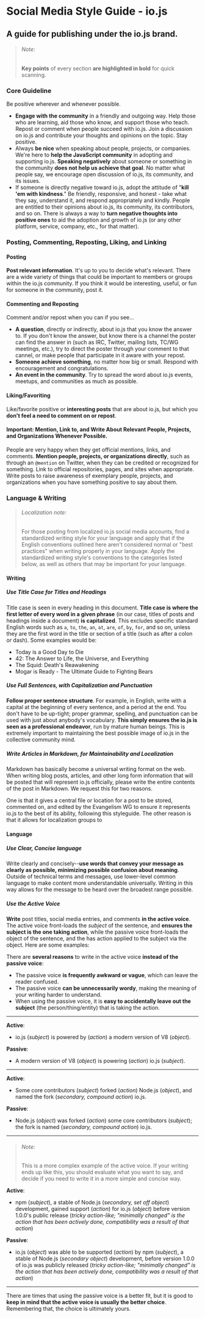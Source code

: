 # Social Media Style Guide - io.js
## A guide for publishing under the io.js brand.

> ###### Note:
> **Key points** of every section **are highlighted in bold** for quick scanning.

### Core Guideline
Be positive wherever and whenever possible.
  * **Engage with the community** in a friendly and outgoing way. Help those who are learning, aid those who know, and support those who teach. Repost or comment when people succeed with io.js. Join a discussion on io.js and contribute your thoughts and opinions on the topic. Stay positive.
  * Always **be nice** when speaking about people, projects, or companies. We're here to **help the JavaScript community** in adopting and supporting io.js. **Speaking negatively** about someone or something in the community **does not help us achieve that goal**. No matter what people say, we encourage open discussion of io.js, its community, and its issues.
  * If someone is directly negative toward io.js, adopt the attitude of "**kill 'em with kindness**." Be friendly, responsive, and honest - take what they say, understand it, and respond appropriately and kindly. People are entitled to their opinions about io.js, its community, its contributors, and so on. There is always a way to **turn negative thoughts into positive ones** to aid the adoption and growth of io.js (or any other platform, service, company, etc., for that matter).


### Posting, Commenting, Reposting, Liking, and Linking
#### Posting
**Post relevant information**. It's up to you to decide what's relevant. There are a wide variety of things that could be important to members or groups within the io.js community. If you think it would be interesting, useful, or fun for someone in the community, post it.

#### Commenting and Reposting
Comment and/or repost when you can if you see...
  * **A question**, directly or indirectly, about io.js that you know the answer to. If you don't know the answer, but know there is a channel the poster can find the answer in (such as IRC, Twitter, mailing lists, TC/WG meetings, etc.), try to direct the poster through your comment to that cannel, or make people that participate in it aware with your repost.
  * **Someone achieve something**, no matter how big or small. Respond with encouragement and congratulations.
  * **An event in the community**. Try to spread the word about io.js events, meetups, and communities as much as possible.

#### Liking/Favoriting
Like/favorite positive or **interesting posts** that are about io.js, but which you **don't feel a need to comment on or repost**.

#### Important: Mention, Link to, and Write About Relevant People, Projects, and Organizations Whenever Possible.
People are very happy when they get official mentions, links, and comments. **Mention people, projects, or organizations directly**, such as through an `@mention` on Twitter, when they can be credited or recognized for something. Link to official repositories, pages, and sites when appropriate. Write posts to raise awareness of exemplary people, projects, and organizations when you have something positive to say about them.


### Language & Writing

> ###### Localization note:
> For those posting from localized io.js social media accounts, find a standardized writing style for your language and apply that if the English conventions outlined here aren't considered normal or "best practices" when writing properly in your language. Apply the standardized writing style's conventions to the categories listed below, as well as others that may be important for your language.

#### Writing

##### Use Title Case for Titles and Headings
Title case is seen in every heading in this document. **Title case is where the first letter of every word in a given phrase** (in our case, titles of posts and headings inside a document) **is capitalized**. This excludes specific standard English words such as `a`, `to`, `the`, `an`, `at`, `are`, `of`, `by`, `for`, and so on, unless they are the first word in the title or section of a title (such as after a colon or dash). Some examples would be:

  * Today is a Good Day to Die
  * 42: The Answer to Life, the Universe, and Everything
  * The Squid: Death's Reawakening
  * Mogar is Ready - The Ultimate Guide to Fighting Bears

##### Use Full Sentences, with Capitalization and Punctuation
**Follow proper sentence structure**. For example, in English, write with a capital at the beginning of every sentence, and a period at the end. You don't have to be up-tight; proper grammar, spelling, and punctuation can be used with just about anybody's vocabulary. **This simply ensures the io.js is seen as a professional endeavor**, run by mature human beings. This is extremely important to maintaining the best possible image of io.js in the collective community mind.

##### Write Articles in Markdown, for Maintainability and Localization
Markdown has basically become a universal writing format on the web. When writing blog posts, articles, and other long form information that will be posted that will represent io.js officially, please write the entire contents of the post in Markdown. We request this for two reasons.

One is that it gives a central file or location for a post to be stored, commented on, and edited by the Evangelism WG to ensure it represents io.js to the best of its ability, following this styleguide. The other reason is that it allows for localization groups to

#### Language

##### Use Clear, Concise language
Write clearly and concisely--**use words that convey your message as clearly as possible, minimizing possible confusion about meaning**. Outside of technical terms and messages, use lower-level common language to make content more understandable universally. Writing in this way allows for the message to be heard over the broadest range possible.


##### Use the Active Voice
**Write** post titles, social media entries, and comments **in the active voice**. The active voice front-loads the _subject_ of the sentence, and **ensures the subject is the one taking action**, while the passive voice front-loads the object of the sentence, and the has action applied to the subject via the object. Here are some examples:

There are **several reasons** to write in the active voice **instead of the passive voice**:
  * The passive voice **is frequently awkward or vague**, which can leave the reader confused.
  * The passive voice **can be unnecessarily wordy**, making the meaning of your writing harder to understand.
  * When using the passive voice, it is **easy to accidentally leave out the subject** (the person/thing/entity) that is taking the action.

---

**Active**:
  * io.js (*subject*) is powered by (*action*) a modern version of V8 (*object*).

**Passive**:
  * A modern version of V8 (*object*) is powering (*action*) io.js (*subject*).

  ---

**Active**:
  * Some core contributors (*subject*) forked (*action*) Node.js (*object*), and named the fork (*secondary, compound action*) io.js.

**Passive**:
  * Node.js (*object*) was forked (*action*) some core contributors (*subject*); the fork is named (*secondary, compound action*) io.js.

  ---

> ###### Note:
> This is a more complex example of the active voice. If your writing ends up like this, you should evaluate what you want to say, and decide if you need to write it in a more simple and concise way.

**Active**:
  * npm (*subject*), a stable of Node.js (*secondary, set off object*) development, gained support (*action*) for io.js (*object*)  before version 1.0.0's public release (*tricky action-like; "minimally changed" is the action that has been actively done, compatibility was a result of that action*)

**Passive**:
  * io.js (*object*) was able to be supported (*action*) by npm (*subject*), a stable of Node.js (*secondary object*) development, before version 1.0.0 of io.js was publicly released (*tricky action-like; "minimally changed" is the action that has been actively done, compatibility was a result of that action*)

  ---

There are times that using the passive voice is a better fit, but it is good to **keep in mind that the active voice is usually the better choice**. Remembering that, the choice is ultimately yours.

